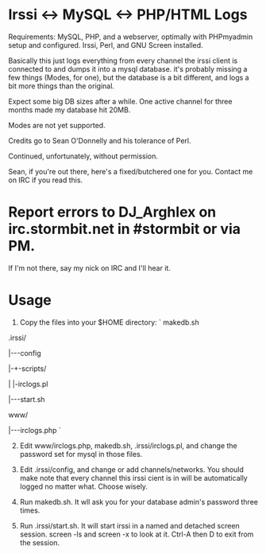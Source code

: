 Irssi <-> MySQL <-> PHP/HTML Logs
=====

Requirements: MySQL, PHP, and a webserver, optimally with PHPmyadmin setup and configured.
Irssi, Perl, and GNU Screen installed.

Basically this just logs everything from every channel the irssi client is connected to and dumps it
into a mysql database. it's probably missing a few things (Modes, for one), but the database is a bit
different, and logs a bit more things than the original. 

Expect some big DB sizes after a while. One active channel for three months made my database hit 20MB.


Modes are not yet supported.

Credits go to Sean O'Donnelly and his tolerance of Perl.

Continued, unfortunately, without permission. 

Sean, if you're out there, here's a fixed/butchered one for you. Contact me on IRC if you read this. 


Report errors to DJ_Arghlex on irc.stormbit.net in #stormbit or via PM.
==========
If I'm not there, say my nick on IRC and I'll hear it.

Usage
==========

1. Copy the files into your $HOME directory:
`
makedb.sh

.irssi/

|---config

|-+-scripts/

| |-irclogs.pl

|---start.sh

www/

|---irclogs.php
`

2) Edit www/irclogs.php, makedb.sh, .irssi/irclogs.pl, and change the password set for mysql in those files.

3) Edit .irssi/config, and change or add channels/networks.
You should make note that every channel this irssi cient is in will be automatically logged no matter what. Choose wisely.

4) Run makedb.sh. It wll ask you for your database admin's password three times.

5) Run .irssi/start.sh. It will start irssi in a named and detached screen session. screen -ls and screen -x <session> to look at it. Ctrl-A then D to exit from the session.



